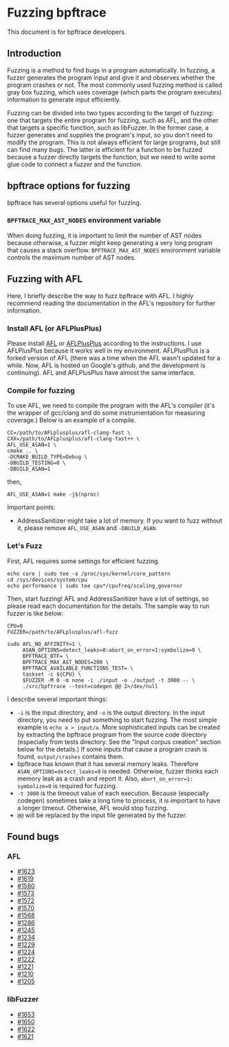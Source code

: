# Fuzzing bpftrace

This document is for bpftrace developers.

## Introduction

Fuzzing is a method to find bugs in a program automatically. In fuzzing, a fuzzer generates the program
input and give it and observes whether the program crashes or not. The most commonly used fuzzing method
is called gray box fuzzing, which uses coverage (which parts the program executes) information to
generate input efficiently.

Fuzzing can be divided into two types according to the target of fuzzing: one that targets the entire
program for fuzzing, such as AFL, and the other that targets a specific function, such as libFuzzer. In
the former case, a fuzzer generates and supplies the program's input, so you don't need to modify the
program. This is not always efficient for large programs, but still can find many bugs. The latter is
efficient for a function to be fuzzed because a fuzzer directly targets the function, but we need to
write some glue code to connect a fuzzer and the function.

## bpftrace options for fuzzing

bpftrace has several options useful for fuzzing.

### `BPFTRACE_MAX_AST_NODES` environment variable

When doing fuzzing, it is important to limit the number of AST nodes because otherwise, a fuzzer might
keep generating a very long program that causes a stack overflow.  `BPFTRACE_MAX_AST_NODES` environment
variable controls the maximum number of AST nodes.

## Fuzzing with AFL

Here, I briefly describe the way to fuzz bpftrace with AFL. I highly recommend reading the documentation
in the AFL's repository for further information.

### Install AFL (or AFLPlusPlus)

Please install [AFL](https://github.com/google/AFL) or [AFLPlusPlus](https://github.com/AFLplusplus/AFLplusplus)
according to the instructions. I use AFLPlusPlus because it works well in my environment. AFLPlusPlus is
a forked version of AFL (there was a time when the AFL wasn't updated for a while. Now, AFL is hosted on
Google's github, and the development is continuing). AFL and AFLPlusPlus have almost the same interface.

### Compile for fuzzing

To use AFL, we need to compile the program with the AFL's compiler (it's the wrapper of gcc/clang and do
some instrumentation for measuring coverage.) Below is an example of a compile.

```
CC=/path/to/AFLplusplus/afl-clang-fast \
CXX=/path/to/AFLplusplus/afl-clang-fast++ \
AFL_USE_ASAN=1 \
cmake .. \
-DCMAKE_BUILD_TYPE=Debug \
-DBUILD_TESTING=0 \
-DBUILD_ASAN=1
```
then,
```
AFL_USE_ASAN=1 make -j$(nproc)
```

Important points:

- AddressSanitizer might take a lot of memory. If you want to fuzz without it, please remove
  `AFL_USE_ASAN` and `-DBUILD_ASAN`.

### Let's Fuzz

First, AFL requires some settings for efficient fuzzing.

```
echo core | sudo tee -a /proc/sys/kernel/core_pattern
cd /sys/devices/system/cpu
echo performance | sudo tee cpu*/cpufreq/scaling_governor
```

Then, start fuzzing! AFL and AddressSanitizer have a lot of settings, so please read each documentation
for the details. The sample way to run fuzzer is like below:

```
CPU=0
FUZZER=/path/to/AFLplusplus/afl-fuzz

sudo AFL_NO_AFFINITY=1 \
     ASAN_OPTIONS=detect_leaks=0:abort_on_error=1:symbolize=0 \
     BPFTRACE_BTF= \
     BPFTRACE_MAX_AST_NODES=200 \
     BPFTRACE_AVAILABLE_FUNCTIONS_TEST= \
     taskset -c ${CPU} \
     $FUZZER -M 0 -m none -i ./input -o ./output -t 3000 -- \
     ./src/bpftrace --test=codegen @@ 2>/dev/null
```

I describe several important things:

- `-i` is the input directory, and `-o` is the output directory. In the input directory, you need to put
  something to start fuzzing. The most simple example is `echo a > input/a`. More sophisticated inputs can
  be created by extracting the bpftrace program from the source code directory (especially from tests
  directory. See the "Input corpus creation" section below for the details.) If some inputs that cause a
  program crash is found, `output/crashes` contains them.
- bpftrace has known that it has several memory leaks. Therefore `ASAN_OPTIONS=detect_leaks=0` is needed.
  Otherwise, fuzzer thinks each memory leak as a crash and report it. Also,
  `abort_on_error=1: symbolize=0` is required for fuzzing.
- `-t 3000` is the timeout value of each execution. Because (especially codegen) sometimes take a long
  time to process, it is important to have a longer timeout. Otherwise, AFL would stop fuzzing.
- `@@` will be replaced by the input file generated by the fuzzer.

## Found bugs

### AFL
- [#1623](https://github.com/bpftrace/bpftrace/pull/1623)
- [#1619](https://github.com/bpftrace/bpftrace/pull/1619)
- [#1580](https://github.com/bpftrace/bpftrace/pull/1580)
- [#1573](https://github.com/bpftrace/bpftrace/pull/1573)
- [#1572](https://github.com/bpftrace/bpftrace/pull/1572)
- [#1570](https://github.com/bpftrace/bpftrace/pull/1570)
- [#1568](https://github.com/bpftrace/bpftrace/pull/1568)
- [#1286](https://github.com/bpftrace/bpftrace/pull/1286)
- [#1245](https://github.com/bpftrace/bpftrace/pull/1245)
- [#1234](https://github.com/bpftrace/bpftrace/pull/1234)
- [#1229](https://github.com/bpftrace/bpftrace/pull/1229)
- [#1224](https://github.com/bpftrace/bpftrace/pull/1224)
- [#1222](https://github.com/bpftrace/bpftrace/pull/1222)
- [#1221](https://github.com/bpftrace/bpftrace/pull/1221)
- [#1210](https://github.com/bpftrace/bpftrace/pull/1210)
- [#1205](https://github.com/bpftrace/bpftrace/pull/1205)

### libFuzzer
- [#1653](https://github.com/bpftrace/bpftrace/pull/1653)
- [#1650](https://github.com/bpftrace/bpftrace/pull/1650)
- [#1622](https://github.com/bpftrace/bpftrace/pull/1622)
- [#1621](https://github.com/bpftrace/bpftrace/pull/1621)
